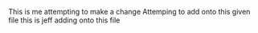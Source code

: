 This is me attempting to make a change 
Attemping to add onto this given file
this is jeff adding onto this file
